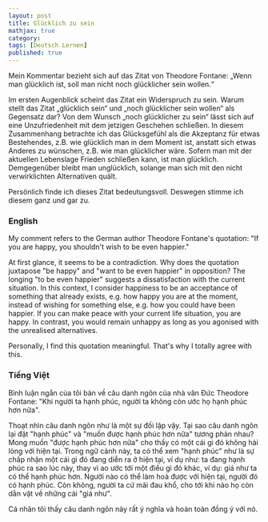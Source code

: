 ```yaml
---
layout: post
title: Glücklich zu sein
mathjax: true
category:
tags: [Deutsch Lernen]
published: true
---
```


Mein Kommentar bezieht sich auf das Zitat von Theodore Fontane: „Wenn man glücklich ist, soll man nicht noch glücklicher sein wollen.“

Im ersten Augenblick scheint das Zitat ein Widerspruch zu sein. Warum stellt das Zitat „glücklich sein“ und „noch glücklicher sein wollen“ als Gegensatz dar? Von dem Wunsch „noch glücklicher zu sein“ lässt sich auf eine Unzufriedenheit mit dem jetzigen Geschehen schließen. In diesem Zusammenhang betrachte ich das Glücksgefühl als die Akzeptanz für etwas Bestehendes, z.B. wie glücklich man in dem Moment ist, anstatt sich etwas Anderes zu wünschen, z.B. wie man glücklicher wäre. Sofern man mit der aktuellen Lebenslage Frieden schließen kann, ist man glücklich. Demgegenüber bleibt man unglücklich, solange man sich mit den nicht verwirklichten Alternativen quält.

Persönlich finde ich dieses Zitat bedeutungsvoll. Deswegen stimme ich diesem ganz und gar zu.

### English

My comment refers to the German author Theodore Fontane's quotation: "If you are happy, you shouldn't wish to be even happier."

At first glance, it seems to be a contradiction. Why does the quotation juxtapose "be happy" and "want to be even happier" in opposition? The longing "to be even happier" suggests a dissatisfaction with the current situation. In this context, I consider happiness to be an acceptance of something that already exists, e.g. how happy you are at the moment, instead of wishing for something else, e.g. how you could have been happier. If you can make peace with your current life situation, you are happy. In contrast, you would remain unhappy as long as you agonised with the unrealised alternatives.

Personally, I find this quotation meaningful. That's why I totally agree with this.

### Tiếng Việt

Bình luận ngắn của tôi bàn về câu danh ngôn của nhà văn Đức Theodore Fontane: "Khi người ta hạnh phúc, người ta không còn ước họ hạnh phúc hơn nữa".

Thoạt nhìn câu danh ngôn như là một sự đối lập vậy. Tại sao câu danh ngôn lại đặt "hạnh phúc" và "muốn được hạnh phúc hơn nữa" tương phản nhau? Mong muốn "được hạnh phúc hơn nữa" cho thấy có một cái gì đó không hài lòng với hiện tại. Trong ngữ cảnh này, ta có thể xem "hạnh phúc" như là sự chấp nhận một cái gì đó đang diễn ra ở hiện tại, ví dụ như: ta đang hạnh phúc ra sao lúc này, thay vì ao ước tới một điều gì đó khác, ví dụ: giá như ta có thể hạnh phúc hơn. Người nào có thể làm hoà được với hiện tại, người đó có hạnh phúc. Còn không, người ta cứ mãi đau khổ, cho tới khi nào họ còn dằn vặt về những cái "giá như".

Cá nhân tôi thấy câu danh ngôn này rất ý nghĩa và hoàn toàn đồng ý với nó.